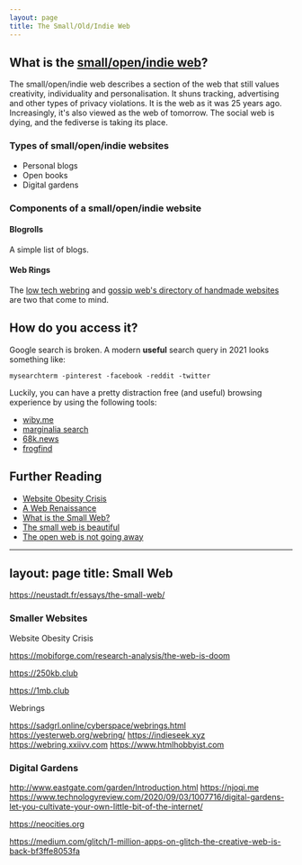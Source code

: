 ```yaml
---
layout: page
title: The Small/Old/Indie Web
---
```


## What is the [small/open/indie web](https://indieweb.org/)? 

The small/open/indie web describes a section of the web that still values creativity, individuality and personalisation. It  shuns tracking, advertising and other types of privacy violations. It is the web as it was 25 years ago. Increasingly, it's also viewed as the web of tomorrow. The social web is dying, and the fediverse is taking its place.

### Types of small/open/indie websites

- Personal blogs 
- Open books 
- Digital gardens

### Components of a small/open/indie website

#### Blogrolls

A simple list of blogs.

#### Web Rings
The [low tech webring](https://emreed.net/LowTech_Directory.html) and [gossip web's directory of handmade websites](https://gossipsweb.net) are two that come to mind.


## How do you access it?

Google search is broken. A modern **useful** search query in 2021 looks something like: 

```
mysearchterm -pinterest -facebook -reddit -twitter
```

Luckily, you can have a pretty distraction free (and useful) browsing experience by using the following tools:

- [wiby.me](https://wiby.me)
- [marginalia search](https://search.marginalia.nu/)
- [68k.news](68k.news)
- [frogfind](frogfind.com)


## Further Reading

- [Website Obesity Crisis](https://idlewords.com/talks/website_obesity.htm)
- [A Web Renaissance](https://anildash.com/2022/04/13/a-web-renaissance/)
- [What is the Small Web?](https://ar.al/2020/08/07/what-is-the-small-web/)
- [The small web is beautiful](https://benhoyt.com/writings/the-small-web-is-beautiful/)
- [The open web is not going away](https://techcrunch.com/2016/04/10/1301496/)



---
layout: page
title: Small Web
--- 

https://neustadt.fr/essays/the-small-web/


### Smaller Websites 

Website Obesity Crisis

https://mobiforge.com/research-analysis/the-web-is-doom


https://250kb.club


https://1mb.club



Webrings 

https://sadgrl.online/cyberspace/webrings.html
https://yesterweb.org/webring/
https://indieseek.xyz
https://webring.xxiivv.com
https://www.htmlhobbyist.com

### Digital Gardens
http://www.eastgate.com/garden/Introduction.html
https://njoqi.me
https://www.technologyreview.com/2020/09/03/1007716/digital-gardens-let-you-cultivate-your-own-little-bit-of-the-internet/


https://neocities.org


https://medium.com/glitch/1-million-apps-on-glitch-the-creative-web-is-back-bf3ffe8053fa